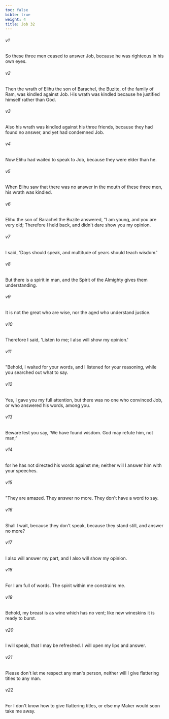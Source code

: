 ```yaml
---
toc: false
bible: true
weight: 4
title: Job 32
---
```




###### v1 
So these three men ceased to answer Job, because he was righteous in his own eyes. 

###### v2 
Then the wrath of Elihu the son of Barachel, the Buzite, of the family of Ram, was kindled against Job. His wrath was kindled because he justified himself rather than God. 

###### v3 
Also his wrath was kindled against his three friends, because they had found no answer, and yet had condemned Job. 

###### v4 
Now Elihu had waited to speak to Job, because they were elder than he. 

###### v5 
When Elihu saw that there was no answer in the mouth of these three men, his wrath was kindled. 

###### v6 
Elihu the son of Barachel the Buzite answered, "I am young, and you are very old; Therefore I held back, and didn't dare show you my opinion. 

###### v7 
I said, 'Days should speak, and multitude of years should teach wisdom.' 

###### v8 
But there is a spirit in man, and the Spirit of the Almighty gives them understanding. 

###### v9 
It is not the great who are wise, nor the aged who understand justice. 

###### v10 
Therefore I said, 'Listen to me; I also will show my opinion.' 

###### v11 
"Behold, I waited for your words, and I listened for your reasoning, while you searched out what to say. 

###### v12 
Yes, I gave you my full attention, but there was no one who convinced Job, or who answered his words, among you. 

###### v13 
Beware lest you say, 'We have found wisdom. God may refute him, not man;' 

###### v14 
for he has not directed his words against me; neither will I answer him with your speeches. 

###### v15 
"They are amazed. They answer no more. They don't have a word to say. 

###### v16 
Shall I wait, because they don't speak, because they stand still, and answer no more? 

###### v17 
I also will answer my part, and I also will show my opinion. 

###### v18 
For I am full of words. The spirit within me constrains me. 

###### v19 
Behold, my breast is as wine which has no vent; like new wineskins it is ready to burst. 

###### v20 
I will speak, that I may be refreshed. I will open my lips and answer. 

###### v21 
Please don't let me respect any man's person, neither will I give flattering titles to any man. 

###### v22 
For I don't know how to give flattering titles, or else my Maker would soon take me away.
